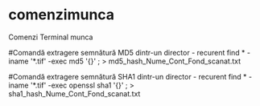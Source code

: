 # comenzimunca
Comenzi Terminal munca

#Comandă extragere semnătură MD5 dintr-un director - recurent 
find * -iname '*.tif' -exec md5  '{}' \;  > md5_hash_Nume_Cont_Fond_scanat.txt


#Comandă extragere semnătură SHA1 dintr-un director - recurent 
find * -iname '*.tif' -exec openssl sha1  '{}' \;  > sha1_hash_Nume_Cont_Fond_scanat.txt
